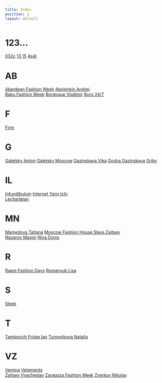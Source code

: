 ```yaml
---
title: Index
position: 1
layout: default
---
```


# 123...

[032c](032c-edition) [13 15](13-15-brand) [4s4r](4s4r-group)

# AB

[Aberdeen Fashion Week](aberdeen-fashion-week) [Abolenkin Andrei](abolenkin-andrei)\
[Baku Fashion Week](baku-fashion-week) [Bordoque Vladimir](bordoque-vladimir) [Buro 24/7](buro-24-7)

# F

[Firm](firm)

# G

[Galetsky Anton](galetsky-anton) [Galetsky Moscow](galetsky-moscow) [Gazinskaya Vika](gazinskaya-vika) [Gosha Gazinskaya](gosha-gazinskaya) [Griby](griby)

# IL

[Infundibulum](infundibulum) [Internet Yami Ichi](internet-yami-ichi)\
[Lecharlatan](lecharlatan)

# MN

[Mamedova Tatiana](mamedova-tatiana) [Moscow Fashion House Slava Zaitsev](moscow-fashion-house-slava-zaitsev)\
[Nazarov Maxim](nazarov-maxim) [Nina Donis](nina-donis)

# R

[Raare Fashion Days](raare-fashion-days) [Romanyuk Lisa](romanyuk-lisa)

# S

[Sleek](sleek)

# T

[Tamkovich Friske Ian](tamkovich-friske-ian) [Turovnikova Natalia](turovnikova-natalia)

# VZ

[Vemina](vemina) [Vetements](vetements)\
[Zaitsev Vyacheslav](zaitsev-vyacheslav) [Zaragoza Fashion Week](zaragoza-fashion-week) [Zverkov Nikolay](zverkov-nikolay)